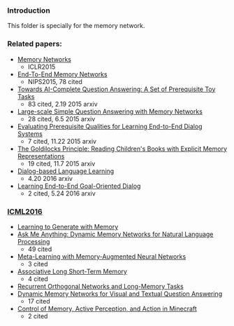 ### Introduction
This folder is specially for the memory network. 

### Related papers:
- [Memory Networks][1]
	- ICLR2015
- [End-To-End Memory Networks][2]
	- NIPS2015, 78 cited
- [Towards AI-Complete Question Answering: A Set of Prerequisite Toy Tasks][3]
	- 83 cited, 2.19 2015 arxiv
- [Large-scale Simple Question Answering with Memory Networks][4] 
	- 28 cited, 6.5 2015 arxiv
- [Evaluating Prerequisite Qualities for Learning End-to-End Dialog Systems][5] 
	- 7 cited, 11.22 2015 arxiv
- [The Goldilocks Principle: Reading Children's Books with Explicit Memory Representations][6] 
	- 19 cited, 11.7 2015 arxiv
- [Dialog-based Language Learning][7] 
	- 4.20 2016 arxiv
- [Learning End-to-End Goal-Oriented Dialog][8]
	- 2 cited, 5.24 2016 arxiv

### [ICML2016][9]
- [Learning to Generate with Memory][10]
- [Ask Me Anything: Dynamic Memory Networks for Natural Language Processing][11]
	- 49 cited
- [Meta-Learning with Memory-Augmented Neural Networks][12]
	- 3 cited
- [Associative Long Short-Term Memory][13]
	- 4 cited
- [Recurrent Orthogonal Networks and Long-Memory Tasks][14]
- [Dynamic Memory Networks for Visual and Textual Question Answering][15]
	- 17 cited
- [Control of Memory, Active Perception, and Action in Minecraft][16]
	- 2 cited










[1]:	http://arxiv.org/abs/1410.3916
[2]:	http://papers.nips.cc/paper/5846-end-to-end-memory-networks
[3]:	http://arxiv.org/abs/1502.05698
[4]:	http://arxiv.org/abs/1506.02075
[5]:	http://arxiv.org/abs/1511.06931
[6]:	http://arxiv.org/abs/1511.02301
[7]:	http://arxiv.org/abs/1604.06045
[8]:	http://arxiv.org/abs/1605.07683
[9]:	http://jmlr.org/proceedings/papers/v48/
[10]:	http://arxiv.org/abs/1602.07416
[11]:	http://arxiv.org/abs/1506.07285
[12]:	http://jmlr.org/proceedings/papers/v48/santoro16.pdf
[13]:	http://arxiv.org/abs/1602.03032
[14]:	http://jmlr.org/proceedings/papers/v48/henaff16.pdf
[15]:	http://arxiv.org/abs/1603.01417
[16]:	http://arxiv.org/abs/1605.09128